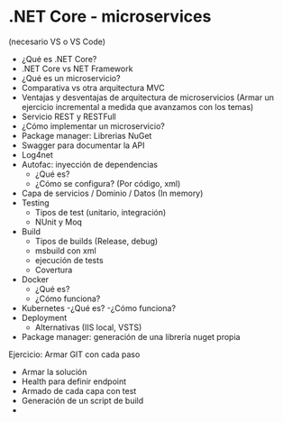 # .NET Core - microservices
(necesario VS o VS Code)
- ¿Qué es .NET Core?
- .NET Core vs NET Framework
- ¿Qué es un microservicio?
- Comparativa vs otra arquitectura MVC
- Ventajas y desventajas de arquitectura de microservicios
(Armar un ejercicio incremental a medida que avanzamos con los temas)
- Servicio REST y RESTFull
- ¿Cómo implementar un microservicio?
- Package manager: Librerias NuGet
- Swagger para documentar la API
- Log4net
- Autofac: inyección de dependencias
	- ¿Qué es?
	- ¿Cómo se configura? (Por código, xml)
- Capa de servicios / Dominio / Datos (In memory)
- Testing
	- Tipos de test (unitario, integración)
	- NUnit y Moq
- Build
	- Tipos de builds (Release, debug)
	- msbuild con xml
	- ejecución de tests
	- Covertura
- Docker
	- ¿Qué es?
	- ¿Cómo funciona?
- Kubernetes
	-¿Qué es?
	-¿Cómo funciona?
- Deployment
	- Alternativas (IIS local, VSTS)
- Package manager: generación de una librería nuget propia

Ejercicio: Armar GIT con cada paso
- Armar la solución
- Health para definir endpoint
- Armado de cada capa con test
- Generación de un script de build
-
